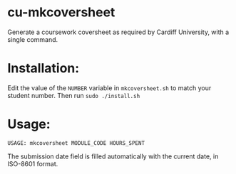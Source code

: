 # cu-mkcoversheet
Generate a coursework coversheet as required by Cardiff University, with a single command.

# Installation:
Edit the value of the `NUMBER` variable in `mkcoversheet.sh` to match your student number. Then run `sudo ./install.sh`

# Usage:
```
USAGE: mkcoversheet MODULE_CODE HOURS_SPENT

```

The submission date field is filled automatically with the current date, in ISO-8601 format.
